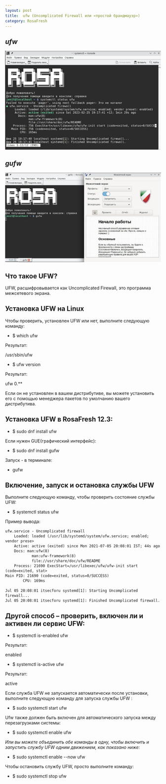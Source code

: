 ```yaml
---
layout: post
title:  ufw (Uncomplicated Firewall или «простой брандмауэр»)
category: RosaFresh
---
```


## ***ufw***

![453031121236559](/img/453031121236559.jpg)
## ***gufw***

![76671321249394 1](/img/76671321249394%201.jpg)
## Что такое UFW?

UFW, расшифровывается как Uncomplicated Firewall, это программа межсетевого экрана.

## Установка UFW на Linux

Чтобы проверить, установлен UFW или нет, выполните следующую команду:

- $ which ufw

Результат:

/usr/sbin/ufw

- $ ufw version

Результат:

ufw 0.**

Если он не установлен в вашем дистрибутиве, вы можете установить его с помощью менеджера пакетов по умолчанию вашего дистрибутива.

## Установка UFW в RosaFresh 12.3:

- $ sudo dnf install ufw

Если нужен GUE(графический интерфейс):

- $ sudo dnf install gufw

Запуск - в терминале:

- gufw

## Включение, запуск и остановка службы UFW

Выполните следующую команду, чтобы проверить состояние службы UFW:

- $ systemctl status ufw

Пример вывода:

    ufw.service - Uncomplicated firewall
        Loaded: loaded (/usr/lib/systemd/system/ufw.service; enabled; vendor prese>
        Active: active (exited) since Mon 2021-07-05 20:08:01 IST; 44s ago
        Docs: man:ufw(8)
                man:ufw-framework(8)
                file://usr/share/doc/ufw/README
        Process: 21690 ExecStart=/usr/libexec/ufw/ufw-init start (code=exited, stat>
    Main PID: 21690 (code=exited, status=0/SUCCESS)
            CPU: 169ms

    Jul 05 20:08:01 itsecforu systemd[1]: Starting Uncomplicated firewall...
    Jul 05 20:08:01 itsecforu systemd[1]: Finished Uncomplicated firewall.

## Другой способ – проверить, включен ли и активен ли сервис UFW:

- $ systemctl is-enabled ufw

Результат:

enabled

- $ systemctl is-active ufw

Результат:

active

Если служба UFW не запускается автоматически после установки, выполните следующую команду для запуска службы UFW :

- $ sudo systemctl start ufw

Ufw также должен быть включен для автоматического запуска между перезагрузками системы:

- $ sudo systemctl enable ufw

*Или вы можете объединить обе команды в одну, чтобы включить и запустить службу UFW одним движением, как показано ниже:*

- $ sudo systemctl enable --now ufw

Чтобы остановить службу UFW, просто выполните команду:

- $ sudo systemctl stop ufw